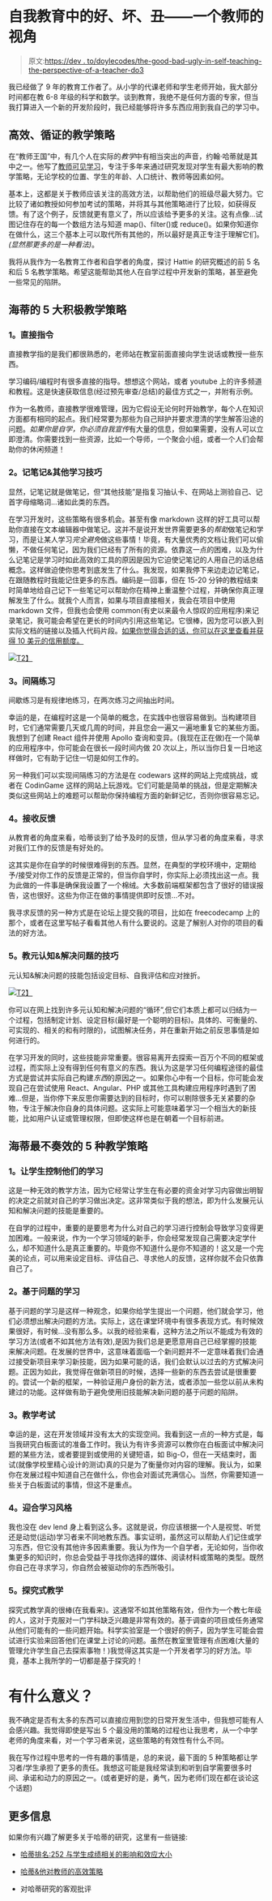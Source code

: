# 自我教育中的好、坏、丑——一个教师的视角

> 原文:[https://dev . to/doylecodes/the-good-bad-ugly-in-self-teaching-the-perspective-of-a-teacher-do3](https://dev.to/doylecodes/the-good-bad-ugly-in-self-teaching-the-perspective-of-a-teacher-do3)

我已经做了 9 年的教育工作者了。从小学的代课老师和学生老师开始，我大部分时间都在教 6-8 年级的科学和数学。谈到教育，我绝不是任何方面的专家，但当我打算进入一个新的开发阶段时，我已经能够将许多东西应用到我自己的学习中。

## [](#highimpact-evidencebased-teaching-strategies)高效、循证的教学策略

在“教师王国”中，有几个人在实际的*教学*中有相当突出的声音，约翰·哈蒂就是其中之一。他写了[教师可见学习](https://www.amazon.com/Visible-Learning-Teachers-Maximizing-Impact/dp/0415690153)，专注于多年来通过研究发现对学生有最大影响的教学策略，无论学校的位置、学生的年龄、人口统计、教师等因素如何。

基本上，这都是关于教师应该关注的高效方法，以帮助他们的班级尽最大努力。它比较了诸如教授如何参加考试的策略，并将其与其他策略进行了比较，如获得反馈。有了这个例子，反馈就更有意义了，所以应该给予更多的关注。这有点像...试图记住存在的每一个数组方法与知道 map()、filter()或 reduce()。如果你知道你在做什么，这三个基本上可以取代所有其他的，所以最好是真正专注于理解它们。*(显然那更多的是一种看法)*。

我将从我作为一名教育工作者和自学者的角度，探讨 Hattie 的研究概述的前 5 名和后 5 名教学策略。希望这能帮助其他人在自学过程中开发新的策略，甚至避免一些常见的陷阱。

## [](#hatties-top-5-positive-teaching-strategies)海蒂的 5 大积极教学策略

### [](#1-direct-instruction)1。直接指令

直接教学指的是我们都很熟悉的，老师站在教室前面直接向学生说话或教授一些东西。

学习编码/编程时有很多直接的指导。想想这个网站，或者 youtube 上的许多频道和教程。这是快速获取信息(经过预先审查/总结)的最佳方式之一，并附有示例。

作为一名教师，直接教学很难管理，因为它假设无论何时开始教学，每个人在知识方面都有相同的起点。我们经常要为那些为自己辩护并要求澄清的学生解答沿途的问题。*如果你是自学，你必须自我宣传*有大量的信息，但如果需要，没有人可以立即澄清。你需要找到一些资源，比如一个导师，一个聚会小组，或者一个人们会帮助你的休闲频道！

### [](#2-note-taking-amp-other-study-skills)2。记笔记&其他学习技巧

显然，记笔记就是做笔记，但“其他技能”是指复习抽认卡、在网站上测验自己、记首字母缩略词...诸如此类的东西。

在学习开发时，这些策略有很多机会。甚至有像 markdown 这样的好工具可以帮助你直接在文本编辑器中做笔记。这并不是说开发世界需要更多的*帮助*做笔记和学习，而是让某人学习*完全避免*做这些事情！毕竟，有大量优秀的文档让我们可以偷懒，不做任何笔记，因为我们已经有了所有的资源。依靠这一点的困难，以及为什么记笔记是学习时如此高效的工具的原因是因为它迫使记笔记的人用自己的话总结概念。这样做迫使你思考到底发生了什么。我发现，如果我停下来边走边记笔记，在跟随教程时我能记住更多的东西。编码是一回事，但在 15-20 分钟的教程结束时简单地给自己记下一些笔记可以帮助你在精神上重温整个过程，并确保你真正理解发生了什么。就我个人而言，如果与项目直接相关，我会在项目中使用 markdown 文件，但我也会使用 common(有史以来最令人惊叹的应用程序)来记录笔记，我可能会希望在更长的时间内引用这些笔记。它很棒，因为您可以嵌入到实际文档的链接以及插入代码片段。[如果你觉得合适的话，你可以在这里查看并获得 10 美元的信用额度。](https://www.notion.so/?r=e577147354cc4ed7b64559c2ad2e8fe2)

[![](../Images/a3bf8c297abbbb8b93ed969d631d8f29.png)T2】](https://res.cloudinary.com/practicaldev/image/fetch/s--KI3D4C----/c_limit%2Cf_auto%2Cfl_progressive%2Cq_66%2Cw_880/https://i.imgur.com/skG9cF2.gif%3Fnoredirect)

### [](#3-spaced-practice)3。间隔练习

间歇练习是有规律地练习，在两次练习之间抽出时间。

幸运的是，在编程时这是一个简单的概念，在实践中也很容易做到。当构建项目时，它们通常需要几天或几周的时间，并且您会一遍又一遍地重复它的某些方面。我想到了创建 React 组件并使用 Apollo 查询和变异。(我现在正在做)在一个简单的应用程序中，你可能会在很长一段时间内做 20 次以上，所以当你日复一日地这样做时，它有助于记住一切是如何工作的。

另一种我们可以实现间隔练习的方法是在 codewars 这样的网站上完成挑战，或者在 CodinGame 这样的网站上玩游戏。它们可能是简单的挑战，但是定期解决类似这些网站上的难题可以帮助你保持编程方面的新鲜记忆，否则你很容易忘记。

### [](#4-receiving-feedback)4。接收反馈

从教育者的角度来看，哈蒂谈到了给予及时的反馈，但从学习者的角度来看，寻求对我们工作的反馈是有好处的。

这其实是你在自学的时候很难得到的东西。显然，在典型的学校环境中，定期给予/接受对你工作的反馈是正常的，但当你自学时，你实际上必须找出这一点。我为此做的一件事是确保我设置了一个棉绒。大多数前端框架都包含了很好的错误报告，这也很好。这些为你正在做的事情提供即时反馈...不对。

我寻求反馈的另一种方式是在论坛上提交我的项目，比如在 freecodecamp 上的那个，或者在这里写帖子看看其他人有什么要说的。这是了解别人对你的项目的看法的好方法。

### [](#5-teaching-metacognitive-amp-problem-solving-skills)5。教元认知&解决问题的技巧

元认知&解决问题的技能包括设定目标、自我评估和应对挫折。

[![](../Images/4ba2e829004f1d30f13fa98b46bbc1c8.png)T2】](https://res.cloudinary.com/practicaldev/image/fetch/s--V6b2xG_n--/c_limit%2Cf_auto%2Cfl_progressive%2Cq_auto%2Cw_880/http://www.spencerauthor.com/wp-content/uploads/2018/08/metacognition-benefits.png)

你可以在网上找到许多元认知和解决问题的“循环”,但它们本质上都可以归结为一个过程，包括制定计划、设定目标(最好是一个聪明的目标)。具体的、可衡量的、可实现的、相关的和有时限的)，试图解决任务，并在重新开始之前反思事情是如何进行的。

在学习开发的同时，这些技能非常重要。很容易离开去探索一百万个不同的框架或过程，而实际上没有得到任何有意义的东西。我认为这是学习任何编程途径的最佳方式是尝试并实际自己构建*东西*的原因之一。如果你心中有一个目标，你可能会发现自己在尝试使用 React、Angular、PHP 或其他工具构建应用程序时遇到了困难...但是，当你停下来反思你需要达到的目标时，你可以剔除很多无关紧要的杂物，专注于解决你自身的具体问题。这实际上可能意味着学习一个相当大的新技能，比如用户认证或管理权限，但即使这样也是在朝着一个目标前进。

## [](#hatties-least-effective-5-strategies-for-teaching)海蒂最不奏效的 5 种教学策略

### [](#1-giving-students-control-over-their-learning)1。让学生控制他们的学习

这是一种无效的教学方法，因为它经常让学生在有必要的资金对学习内容做出明智的决定之前就对自己的学习做出决定。这非常类似于我的想法，即为什么发展元认知和解决问题的技能是重要的。

在自学的过程中，重要的是要思考为什么对自己的学习进行控制会导致学习变得更加困难。一般来说，作为一个学习领域的新手，你会经常发现自己需要决定学什么，却不知道什么是真正重要的。毕竟你不知道什么是你不知道的！这又是一个完美的论点，可以用来设定目标、评估自己、寻求他人的反馈，这样你就不会只依靠自己了。

### [](#2-problembased-learning)2。基于问题的学习

基于问题的学习是这样一种观念，如果你给学生提出一个问题，他们就会学习，他们必须想出解决问题的方法。实际上，这在课堂环境中有很多表现方式。有时候效果很好，有时候...没有那么多。以我的经验来看，这种方法之所以不能成为有效的学习方法(或者不如其他方法有效),是因为我们总是更愿意用自己已经掌握的技能来解决问题。在发展的世界中，这意味着面临一个新问题并不一定意味着我们会通过接受新项目来学习新技能，因为如果可能的话，我们会默认以过去的方式解决问题。正因为如此，我觉得在做新项目的时候，选择一些新的东西去尝试是很重要的。尝试一个新的框架，一种验证用户身份的新方法，或者添加一些您以前从未构建过的功能。这样做有助于避免使用旧技能解决新问题的基于问题的陷阱。

### [](#3-teaching-testtaking)3。教学考试

幸运的是，这在开发领域并没有太大的实现空间。我看到这一点的一种方式是，每当我研究白板面试的准备工作时。我认为有许多资源可以教你在白板面试中解决问题的某些方法，或者要提到或使用的关键短语，如 Big-O，但在一天结束时，面试(就像学校里精心设计的测试)真的只是为了衡量你对内容的理解。我认为，如果你在发展过程中知道自己在做什么，你也会对面试充满信心。当然，你需要知道一些关于白板面试的事情，但这不是重点。

### [](#4-catering-to-learning-styles)4。迎合学习风格

我也没在 dev lend 身上看到这么多。这就是说，你应该根据一个人是视觉、听觉还是动觉(运动)学习者来不同地教东西。事实证明，虽然这可以帮助人们记住或学习东西，但它没有其他许多因素重要。我认为作为一个自学者，无论如何，当你收集更多的知识时，你总会受益于寻找你选择的媒体、阅读材料或策略的类型。既然你自己在寻求学习，你自然会被驱动你的东西所吸引。

### [](#5-inquirybased-teaching)5。探究式教学

探究式教学真的很棒(在我看来)。这通常不如其他策略有效，但作为一个教七年级的人，这对于克服对一门学科缺乏兴趣是非常有效的。基于调查的项目或任务通常从他们可能有的一些问题开始。科学实验室是一个很好的例子，因为学生可能会尝试进行实验来回答他们在课堂上讨论的问题。虽然在教室里管理有点困难(大量的管理允许学生自己去探索事物！)我觉得这其实是一个开发者学习的好方法。毕竟，基本上我所学的一切都是基于探究的！

# [](#whats-the-point)有什么意义？

我不确定是否有太多的东西可以直接应用到您的日常开发生活中，但我想可能有人会感兴趣。我觉得即使是写出 5 个最没用的策略的过程也让我思考，从一个中学老师的角度来看，对一个学习者来说，这些策略的有效性有什么不同。

我在写作过程中思考的一件有趣的事情是，总的来说，最下面的 5 种策略都让学习者/学生承担了更多的责任。我想这可能是我经常读到和听到自学需要很多时间、承诺和动力的原因之一。(或者更好的是，勇气，因为老师们现在都在谈论这个话题)

## [](#more-information)更多信息

如果你有兴趣了解更多关于哈蒂的研究，这里有一些链接:

*   [哈蒂排名:252 与学生成绩相关的影响和效应大小](https://visible-learning.org/hattie-ranking-influences-effect-sizes-learning-achievement/)

*   [哈蒂&他对教师的高效策略](http://www.evidencebasedteaching.org.au/hattie-his-high-impact-strategies/)

*   对哈蒂研究的客观批评